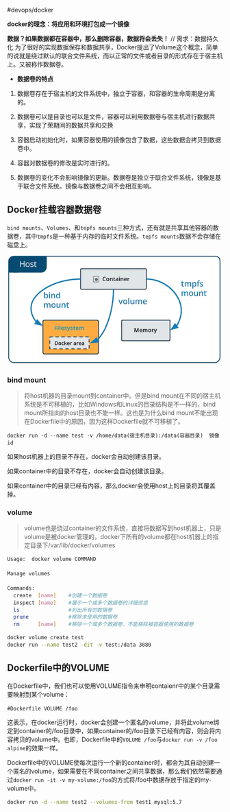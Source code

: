 #devops/docker

**docker的理念：将应用和环境打包成一个镜像**

**数据？如果数据都在容器中，那么删除容器，数据将会丢失！** // 需求：数据持久化
为了很好的实现数据保存和数据共享，Docker提出了Volume这个概念，简单的说就是绕过默认的联合文件系统，而以正常的文件或者目录的形式存在于宿主机上。又被称作数据卷。

*   **数据卷的特点**

1.  数据卷存在于宿主机的文件系统中，独立于容器，和容器的生命周期是分离的。

2.  数据卷可以是目录也可以是文件，容器可以利用数据卷与宿主机进行数据共享，实现了荣期间的数据共享和交换

3.  容器启动初始化时，如果容器使用的镜像包含了数据，这些数据会拷贝到数据卷中。

4.  容器对数据卷的修改是实时进行的。

5.  数据卷的变化不会影响镜像的更新。数据卷是独立于联合文件系统，镜像是基于联合文件系统。镜像与数据卷之间不会相互影响。

## Docker挂载容器数据卷

`bind mounts`、`Volumes`、和`tepfs mounts`三种方式，还有就是共享其他容器的数据卷，其中`tmpfs`是一种基于内存的临时文件系统。`tepfs mounts`数据不会存储在磁盘上。

![](assets/docker%20数据卷/image-20221127212013265.png)

### bind mount

> 将host机器的目录mount到container中。但是bind mount在不同的宿主机系统是不可移植的，比如Windows和Linux的目录结构是不一样的，bind mount所指向的host目录也不能一样。这也是为什么bind mount不能出现在Dockerfile中的原因，因为这样Dockerfile就不可移植了。

`docker run -d --name test -v /home/data(宿主机目录):/data(容器目录)  镜像id`

如果host机器上的目录不存在，docker会自动创建该目录。

如果container中的目录不存在，docker会自动创建该目录。

如果container中的目录已经有内容，那么docker会使用host上的目录将其覆盖掉。

### volume

> volume也是绕过container的文件系统，直接将数据写到host机器上，只是volume是被docker管理的，docker下所有的volume都在host机器上的指定目录下/var/lib/docker/volumes

```bash
Usage:  docker volume COMMAND

Manage volumes

Commands:
  create  [name]    #创建一个数据卷
  inspect [name]    #展示一个或多个数据卷的详细信息
  ls                #列出所有的数据卷
  prune             #移除未使用的数据卷
  rm      [name]    #移除一个或多个数据卷，不能移除被容器使用的数据卷
```

```bash
docker volume create test
docker run --name test2 -dit -v test:/data 3880
```

## Dockerfile中的VOLUME

在Dockerfile中，我们也可以使用VOLUME指令来申明contaienr中的某个目录需要映射到某个volume：

`#Dockerfile VOLUME /foo`

这表示，在docker运行时，docker会创建一个匿名的volume，并将此volume绑定到container的/foo目录中，如果container的/foo目录下已经有内容，则会将内容拷贝的volume中。也即，Dockerfile中的`VOLUME /foo`与`docker run -v /foo alpine`的效果一样。

Dockerfile中的VOLUME使每次运行一个新的container时，都会为其自动创建一个匿名的volume，如果需要在不同container之间共享数据，那么我们依然需要通过`docker run -it -v my-volume:/foo`的方式将/foo中数据存放于指定的my-volume中。

```bash
docker run -d --name test2 --volumes-from test1 mysql:5.7
```
